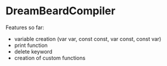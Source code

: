 # DreamBeardCompiler

Features so far:

- variable creation (var var, const const, var const, const var)
- print function
- delete keyword
- creation of custom functions
